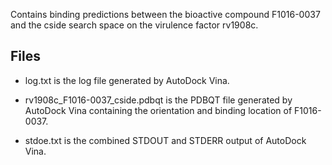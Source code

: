 Contains binding predictions between the bioactive compound F1016-0037 and the cside search space on the virulence factor rv1908c.

## Files

- log.txt is the log file generated by AutoDock Vina.

- rv1908c_F1016-0037_cside.pdbqt is the PDBQT file generated by AutoDock Vina containing the orientation and binding location of F1016-0037.

- stdoe.txt is the combined STDOUT and STDERR output of AutoDock Vina.

